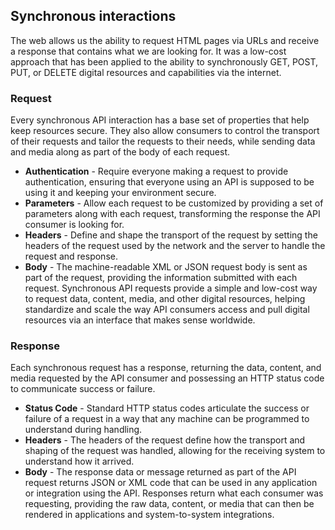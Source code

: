 ## Synchronous interactions 
The web allows us the ability to request HTML pages via URLs and receive a response that contains what we are looking for. It was a low-cost approach that has been applied to the ability to synchronously GET, POST, PUT, or DELETE digital resources and capabilities via the internet. 

### Request 
Every synchronous API interaction has a base set of properties that help keep resources secure. They also allow consumers to control the transport of their requests and tailor the requests to their needs, while sending data and media along as part of the body of each request. 

- **Authentication** - Require everyone making a request to provide authentication, ensuring that everyone using an API is supposed to be using it and keeping your environment secure. 
- **Parameters** - Allow each request to be customized by providing a set of parameters along with each request, transforming the response the API consumer is looking for. 
- **Headers** - Define and shape the transport of the request by setting the headers of the request used by the network and the server to handle the request and response. 
- **Body** - The machine-readable XML or JSON request body is sent as part of the request, providing the information submitted with each request. 
Synchronous API requests provide a simple and low-cost way to request data, content, media, and other digital resources, helping standardize and scale the way API consumers access and pull digital resources via an interface that makes sense worldwide. 
### Response 
Each synchronous request has a response, returning the data, content, and media requested by the API consumer and possessing an HTTP status code to communicate success or failure. 

- **Status Code** - Standard HTTP status codes articulate the success or failure of a request in a way that any machine can be programmed to understand during handling. 
- **Headers** - The headers of the request define how the transport and shaping of the request was handled, allowing for the receiving system to understand how it arrived. 
- **Body** - The response data or message returned as part of the API request returns JSON or XML code that can be used in any application or integration using the API. 
Responses return what each consumer was requesting, providing the raw data, content, or media that can then be rendered in applications and system-to-system integrations. 
 
